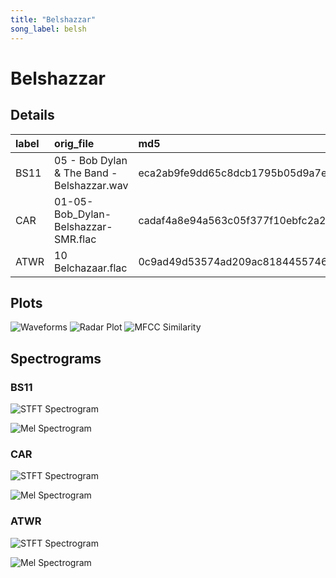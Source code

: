 ```yaml
---
title: "Belshazzar"
song_label: belsh
---
```


# Belshazzar

## Details

| label   | orig_file                                  | md5                              |   disc |   track |   duration_sec | duration_fmt   |   loudness |      rms |   spectral_centroid |
|:--------|:-------------------------------------------|:---------------------------------|-------:|--------:|---------------:|:---------------|-----------:|---------:|--------------------:|
| BS11    | 05 - Bob Dylan & The Band - Belshazzar.wav | eca2ab9fe9dd65c8dcb1795b05d9a7ee |      1 |       5 |        202.307 | 03:22:306      |   -16.6669 | 0.143152 |             1860.76 |
| CAR     | 01-05-Bob_Dylan-Belshazzar-SMR.flac        | cadaf4a8e94a563c05f377f10ebfc2a2 |      1 |       5 |        202.303 | 03:22:302      |   -16.6671 | 0.143157 |             1758.83 |
| ATWR    | 10 Belchazaar.flac                         | 0c9ad49d53574ad209ac8184455746d4 |      2 |      10 |        203.173 | 03:23:173      |   -19.3144 | 0.105636 |             1618.82 |

## Plots
![Waveforms](belsh-waveforms.png)
![Radar Plot](belsh-radar_plot.png)
![MFCC Similarity](belsh-similarity_matrix.png)

## Spectrograms

### BS11

![STFT Spectrogram](belsh-BS11_spectrogram.png)

![Mel Spectrogram](belsh-BS11_melspec.png)

### CAR

![STFT Spectrogram](belsh-CAR_spectrogram.png)

![Mel Spectrogram](belsh-CAR_melspec.png)

### ATWR

![STFT Spectrogram](belsh-ATWR_spectrogram.png)

![Mel Spectrogram](belsh-ATWR_melspec.png)

